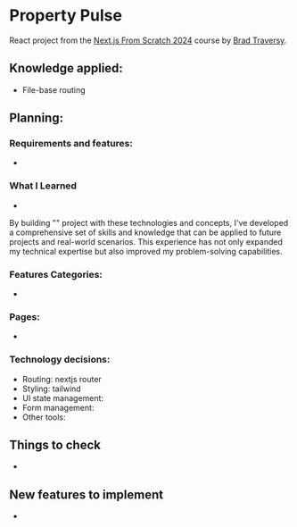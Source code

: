 # Property Pulse

React project from the [Next.js From Scratch 2024](https://www.udemy.com/course/nextjs-from-scratch/) course by [Brad Traversy](https://www.traversymedia.com/).

## Knowledge applied:

- File-base routing

## Planning:

### Requirements and features:

-

### What I Learned

-

By building "" project with these technologies and concepts, I've developed a comprehensive set of skills and knowledge that can be applied to future projects and real-world scenarios. This experience has not only expanded my technical expertise but also improved my problem-solving capabilities.

### Features Categories:

-

### Pages:

-

### Technology decisions:

- Routing: nextjs router
- Styling: tailwind
- UI state management:
- Form management:
- Other tools:

## Things to check

-

## New features to implement

-
